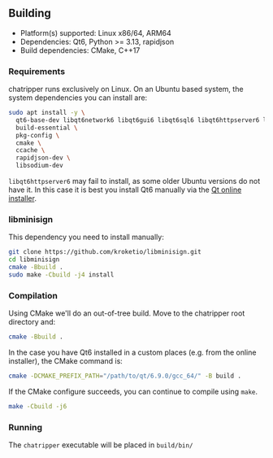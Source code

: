 ## Building

- Platform(s) supported: Linux x86/64, ARM64
- Dependencies: Qt6, Python >= 3.13, rapidjson
- Build dependencies: CMake, C++17

### Requirements

chatripper runs exclusively on Linux. On an Ubuntu based system, the system dependencies 
you can install are:

```bash
sudo apt install -y \
  qt6-base-dev libqt6network6 libqt6gui6 libqt6sql6 libqt6httpserver6 libqt6concurrent6 \
  build-essential \
  pkg-config \
  cmake \
  ccache \
  rapidjson-dev \
  libsodium-dev
```

`libqt6httpserver6` may fail to install, as some older Ubuntu 
versions do not have it. In this case it is best you install Qt6 manually 
via the [Qt online installer](https://www.qt.io/download-open-source).

### libminisign

This dependency you need to install manually:

```bash
git clone https://github.com/kroketio/libminisign.git
cd libminisign
cmake -Bbuild .
sudo make -Cbuild -j4 install
```

### Compilation

Using CMake we'll do an out-of-tree build. Move to the chatripper root directory and:

```bash
cmake -Bbuild .
```

In the case you have Qt6 installed in a custom 
places (e.g. from the online installer), the CMake command is:

```bash
cmake -DCMAKE_PREFIX_PATH="/path/to/qt/6.9.0/gcc_64/" -B build .
```

If the CMake configure succeeds, you can continue to compile using `make`.

```bash
make -Cbuild -j6
```

### Running

The `chatripper` executable will be placed in `build/bin/`
